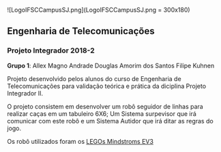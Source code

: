 ![LogoIFSCCampusSJ.png](LogoIFSCCampusSJ.png = 300x180)
## Engenharia de Telecomunicações
### Projeto Integrador 2018-2

**Grupo 1**:    Allex Magno Andrade
                Douglas Amorim dos Santos
                Filipe Kuhnen

Projeto desenvolvido pelos alunos do curso de Engenharia de Telecomunicações
para validação teórica e prática da diciplina Projeto Integrador II.

O projeto consistem em desenvolver um robô seguidor de linhas para realizar
caças em um tabuleiro 6X6; Um Sistema surpevisor que irá comunicar com este robô e
um Sistema Autidor que irá ditar as regras do jogo.

Os robô utilizados foram os [LEGOs Mindstroms
EV3](https://www.lego.com/en-us/mindstorms/products/mindstorms-ev3-31313)

